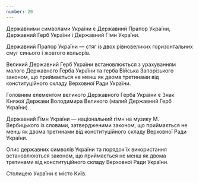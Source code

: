 ```yaml
---
number: 20
---
```


Державними символами України є Державний Прапор України, Державний Герб України і Державний Гімн України.

Державний Прапор України — стяг із двох рівновеликих горизонтальних смуг синього і жовтого кольорів.

Великий Державний Герб України встановлюється з урахуванням малого Державного Герба України та герба Війська
Запорізького законом, що приймається не менш як двома третинами від конституційного складу Верховної Ради України.

Головним елементом великого Державного Герба України є Знак Княжої Держави Володимира Великого (малий Державний Герб
України).

Державний Гімн України — національний гімн на музику М. Вербицького із словами, затвердженими законом, що приймається не
менш як двома третинами від конституційного складу Верховної Ради України.

Опис державних символів України та порядок їх використання встановлюються законом, що приймається не менш як двома
третинами від конституційного складу Верховної Ради України.

Столицею України є місто Київ.
